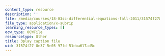 ```yaml
---
content_type: resource
description: ''
file: /media/courses/18-03sc-differential-equations-fall-2011/31574f278e375e0597fd51eba617ad5c_76WdBlGpxVw.vtt
file_type: application/x-subrip
learning_resource_types: []
ocw_type: OCWFile
resourcetype: Other
title: 3play caption file
uid: 31574f27-8e37-5e05-97fd-51eba617ad5c
---
```


